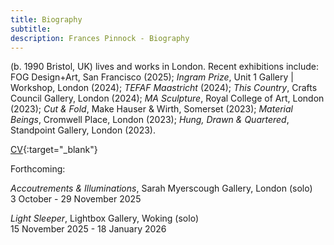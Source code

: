 ```yaml
---
title: Biography
subtitle: 
description: Frances Pinnock - Biography
---  
```

(b. 1990 Bristol, UK) lives and works in London. Recent exhibitions include: FOG Design+Art, San Francisco (2025); _Ingram Prize_, Unit 1 Gallery | Workshop, London (2024); _TEFAF Maastricht_ (2024); _This Country_, Crafts Council Gallery, London (2024); _MA Sculpture_, Royal College of Art, London (2023); _Cut & Fold_, Make Hauser & Wirth, Somerset (2023); _Material Beings_, Cromwell Place, London (2023); _Hung, Drawn & Quartered_, Standpoint Gallery, London (2023).  

[CV](cv.pdf){:target="_blank"}


Forthcoming:  

_Accoutrements & Illuminations_, Sarah Myerscough Gallery, London (solo)  
3 October - 29 November 2025  

_Light Sleeper_, Lightbox Gallery, Woking (solo)  
15 November 2025 - 18 January 2026  






   
 




 









  










 



  










 











